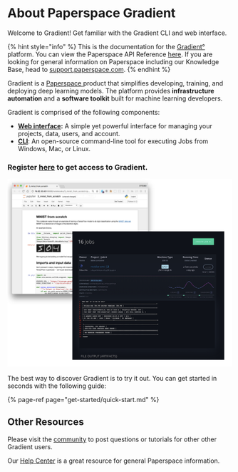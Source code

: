 # About Paperspace Gradient

Welcome to Gradient! Get familiar with the Gradient CLI and web interface.

{% hint style="info" %}
This is the documentation for the [Gradient°](https://paperspace.com/gradient) platform. You can view the Paperspace API Reference [here](https://paperspace.github.io/paperspace-node/). If you are looking for general information on Paperspace including our Knowledge Base, head to [support.paperspace.com](https://support.paperspace.com).
{% endhint %}

Gradient is a [Paperspace ](https://www.paperspace.com/)product that simplifies developing, training, and deploying deep learning models. The platform provides **infrastructure automation** and a **software toolkit** built for machine learning developers.

Gradient is comprised of the following components:

* [**Web interface**](https://www.paperspace.com/console)**:** A simple yet powerful interface for managing your projects, data, users, and account.
* [**CLI**](https://github.com/Paperspace/gradient-cli): An open-source command-line tool for executing Jobs from Windows, Mac, or Linux.

### Register [here](https://www.paperspace.com/account/signup?gradient=true) to get access to Gradient.

![](.gitbook/assets/image%20%2811%29.png)

The best way to discover Gradient is to try it out. You can get started in seconds with the following guide:

{% page-ref page="get-started/quick-start.md" %}

## Other Resources

Please visit the [community](http://community.paperspace.com/) to post questions or tutorials for other other Gradient users.

Our [Help Center](https://support.paperspace.com) is a great resource for general Paperspace information.

